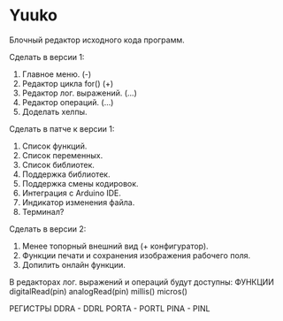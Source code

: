 # Yuuko

Блочный редактор исходного  кода программ.

Сделать в версии 1:
1. Главное меню. (-)
2. Редактор цикла for() (+)
3. Редактор лог. выражений. (...)
4. Редактор операций. (...)
5. Доделать хелпы.

Сделать в патче к версии 1:
1. Список функций.
2. Список переменных.
3. Список библиотек.
4. Поддержка библиотек.
5. Поддержка смены кодировок.
6. Интеграция с Arduino IDE.
7. Индикатор изменения файла.
8. Терминал?

Сделать в версии 2:
1. Менее топорный внешний вид (+ конфигуратор).
2. Функции печати и сохранения изображения рабочего поля.
3. Допилить онлайн функции.

В редакторах лог. выражений и операций будут доступны:
ФУНКЦИИ
digitalRead(pin)
analogRead(pin)
millis()
micros()

РЕГИСТРЫ
DDRA - DDRL
PORTA - PORTL
PINA - PINL